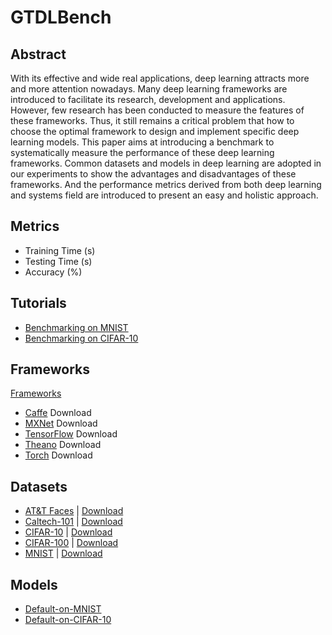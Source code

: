 # GTDLBench

## Abstract

With its effective and wide real applications, deep learning attracts more and more attention nowadays. Many deep learning frameworks are introduced to facilitate its research, development and applications. However, few research has been conducted to measure the features of these frameworks. Thus, it still remains a critical problem that how to choose the optimal framework to design and implement specific deep learning models. This paper aims at introducing a benchmark to systematically measure the performance of these deep learning frameworks. Common datasets and models in deep learning are adopted in our experiments to show the advantages and disadvantages of these frameworks. And the performance metrics derived from both deep learning and systems field are introduced to present an easy and holistic approach.


## Metrics

* Training Time (s)
* Testing Time (s)
* Accuracy (%)

## Tutorials

* [Benchmarking on MNIST](tutorials/benchmarking_on_mnist.md)
* [Benchmarking on CIFAR-10](tutorials/benchmarking_on_cifar10.md) 

## Frameworks

[Frameworks](frameworks/frameworks.md)

* [Caffe](frameworks/caffe.md) Download
* [MXNet](frameworks/mxnet.md) Download
* [TensorFlow](frameworks/tensorflow.md) Download
* [Theano](frameworks/theano.md) Download 
* [Torch](frameworks/torch.md) Download


## Datasets

* [AT&T Faces](datasets/att_face_dataset.md) | [Download](https://drive.google.com/open?id=1ibW1KHYo_tE2ZIu0EfAmCR_p0Rros3M0)
* [Caltech-101](datasets/CALTECH101_datasets.md) | [Download]()
* [CIFAR-10](datasets/CIFAR-10_datasets.md) | [Download](https://drive.google.com/open?id=1n5oKcBgBI7_oEp9xroAIyJbHvVp0bZDe)
* [CIFAR-100](datasets/CIFAR-100_datasets.md) | [Download](https://drive.google.com/open?id=1N1u6jZacEgnT3t1aYEBd2y7Bnwb5FK-k)
* [MNIST](datasets/MNIST_datasets.md) | [Download](https://drive.google.com/file/d/11ZiNnV3YtpZ7d9afHZg0rtDRrmhha-1E/view?usp=sharing)

## Models

* [Default-on-MNIST](models/mnist)
* [Default-on-CIFAR-10](models/cifar10)